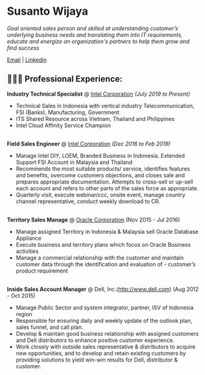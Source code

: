 # Susanto Wijaya
_Goal oriented sales person and skilled at understanding customer’s underlying business needs and translating them into IT requirements, educate and energize an organization's partners to help them grow and find success_ <br>

[Email](mailto:susanto.huang@gmail.com) | [Linkedin](http://linkedin.com/in/stow)

## 👩🏼‍💻 Professional Experience: 

**Industry Technical Specialist** @ [Intel Corporation](http://www.intel.co.id)  _(July 2019 to Present)_<br>
- Technical Sales in Indonesia with vertical industry Telecommunication, FSI (Banks), Manufacturing, Government 
- ITS Shared Resource across Vietnam, Thailand and Philippines
- Intel Cloud Affinity Service Champion
<br><br>

**Field Sales Engineer** @ [Intel Corporation](http://www.intel.co.id)  _(Dec 2016 to Feb 2019)_<br>
- Manage Intel DIY, LOEM, Branded Business in Indonesia. Extended Support FSI Account in Malaysia and Thailand
- Recommends the most suitable products/ service, identifies features and benefits, overcome customers objections, and closes sale and prepares appropriate documentation. Attempts to cross-sell or up-sell each account and refers to other parts of the sales force as appropriate.  
- Quarterly visit, execute webinar/ccc, onsite event, manage country channel representative, conduct weekly download to CR.
<br><br> 

**Territory Sales Manage** @ [Oracle Corporation](http://www.oracle.com) (Nov 2015 - Jul 2016)
- Manage assigned Territory in Indonesia & Malaysia sell Oracle Database Appliance
- Execute business and territory plans which focus on Oracle Business activities 
- Manage a commercial relationship with the customer and maintain customer data through the identification and evaluation of - customer’s product requirement 
<br><br>

**Inside Sales Account Manager** @ Dell, Inc.(http://www.dell.com) (Aug 2012 - Oct 2015) 
- Manage Public Sector and system integrator, partner, ISV of Indonesia region
- Responsible for ensuring daily and weekly update of the outlook plan, sales funnel, and call plan. 
- Develop & maintain good business relationship with assigned customers and Dell distributors to enhance positive customer experience. 
- Work closely with outside sales representative & distributors to acquire new opportunities, and to develop and retain existing customers by providing solutions to yield win-win results for Dell, distributor & customer. 
